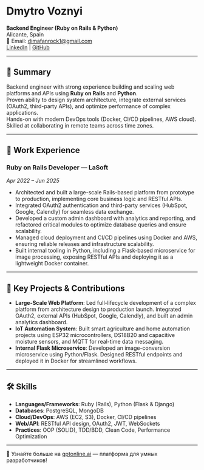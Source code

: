 # Dmytro Voznyi

**Backend Engineer (Ruby on Rails & Python)**  
Alicante, Spain  
📧 Email: [dimafanrock1@gmail.com](mailto:dimafanrock1@gmail.com)  
[LinkedIn](#) | [GitHub](#)

---

## 🧾 Summary

Backend engineer with strong experience building and scaling web platforms and APIs using **Ruby on Rails** and **Python**.  
Proven ability to design system architecture, integrate external services (OAuth2, third-party APIs), and optimize performance of complex applications.  
Hands-on with modern DevOps tools (Docker, CI/CD pipelines, AWS cloud). Skilled at collaborating in remote teams across time zones.

---

## 💼 Work Experience

### Ruby on Rails Developer — **LaSoft**  
*Apr 2022 – Jun 2025*

- Architected and built a large-scale Rails-based platform from prototype to production, implementing core business logic and RESTful APIs.
- Integrated OAuth2 authentication and third-party services (HubSpot, Google, Calendly) for seamless data exchange.
- Developed a custom admin dashboard with analytics and reporting, and refactored critical modules to optimize database queries and ensure scalability.
- Managed cloud deployment and CI/CD pipelines using Docker and AWS, ensuring reliable releases and infrastructure scalability.
- Built internal tooling in Python, including a Flask-based microservice for image processing, exposing RESTful APIs and deploying it as a lightweight Docker container.

---

## 🔧 Key Projects & Contributions

- **Large-Scale Web Platform**: Led full-lifecycle development of a complex platform from architecture design to production launch. Integrated OAuth2, external APIs (HubSpot, Google, Calendly), and built an admin analytics dashboard.
- **IoT Automation System**: Built smart agriculture and home automation projects using ESP32 microcontrollers, DS18B20 and capacitive moisture sensors, and MQTT for real-time data messaging.
- **Internal Flask Microservice**: Developed an image-conversion microservice using Python/Flask. Designed RESTful endpoints and deployed it in Docker for streamlined workflows.

---

## 🛠 Skills

- **Languages/Frameworks**: Ruby (Rails), Python (Flask & Django)  
- **Databases**: PostgreSQL, MongoDB  
- **Cloud/DevOps**: AWS (EC2, S3), Docker, CI/CD pipelines  
- **Web/API**: RESTful API design, OAuth2, JWT, WebSockets  
- **Practices**: OOP (SOLID), TDD/BDD, Clean Code, Performance Optimization  

---

🔗 Узнайте больше на [gptonline.ai](https://gptonline.ai/) — платформа для умных разработчиков!
